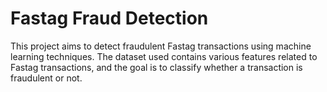 # Fastag Fraud Detection

This project aims to detect fraudulent Fastag transactions using machine learning techniques. The dataset used contains various features related to Fastag transactions, and the goal is to classify whether a transaction is fraudulent or not.
